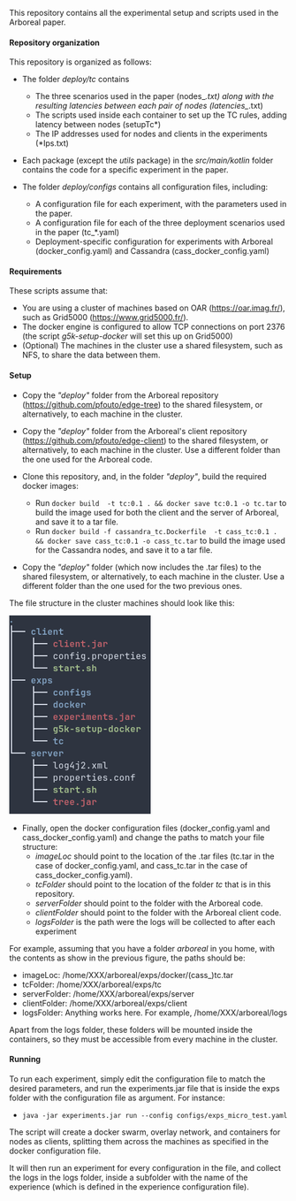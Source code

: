 This repository contains all the experimental setup and scripts
used in the Arboreal paper.

#### Repository organization
This repository is organized as follows:
- The folder *deploy/tc* contains
  - The three scenarios used in the paper (nodes_*.txt) along with the resulting latencies between
    each pair of nodes (latencies_*.txt)
  - The scripts used inside each container to set up the TC rules, adding latency between nodes (setupTc*)
  - The IP addresses used for nodes and clients in the experiments (*Ips.txt)

- Each package (except the *utils* package) in the *src/main/kotlin* folder contains the code for a specific experiment in the paper. 
- The folder *deploy/configs* contains all configuration files, including:
  - A configuration file for each experiment, with the parameters used in the paper.
  - A configuration file for each of the three deployment scenarios used in the paper (tc_*.yaml)
  - Deployment-specific configuration for experiments with Arboreal (docker_config.yaml) and Cassandra (cass_docker_config.yaml)

#### Requirements
These scripts assume that:
- You are using a cluster of machines based on OAR (https://oar.imag.fr/), such as Grid5000 (https://www.grid5000.fr/).
- The docker engine is configured to allow TCP connections on port 2376 (the script *g5k-setup-docker* will set this up on Grid5000)
- (Optional) The machines in the cluster use a shared filesystem, such as NFS, to share the data between them.

#### Setup
- Copy the *"deploy"* folder from the Arboreal repository (https://github.com/pfouto/edge-tree) to the shared filesystem,
or alternatively, to each machine in the cluster.
- Copy the *"deploy"* folder from the Arboreal's client repository (https://github.com/pfouto/edge-client) to the shared filesystem,
or alternatively, to each machine in the cluster. Use a different folder than the one used for the Arboreal code.
- Clone this repository, and, in the folder *"deploy"*, build the required docker images:
  - Run `docker build  -t tc:0.1 . && docker save tc:0.1 -o tc.tar` to build the image used for both the client and the server of Arboreal, and save it to a tar file.
  - Run `docker build -f cassandra_tc.Dockerfile  -t cass_tc:0.1 . && docker save cass_tc:0.1 -o cass_tc.tar` to build the image used for the Cassandra nodes, and save it to a tar file.

- Copy the *"deploy"* folder (which now includes the .tar files) to the shared filesystem,
or alternatively, to each machine in the cluster. Use a different folder than the one used for the two previous ones.

The file structure in the cluster machines should look like this:

![File Structure](files.png "Title")

- Finally, open the docker configuration files (docker_config.yaml and cass_docker_config.yaml) and change the paths to match your file structure:
  - *imageLoc* should point to the location of the .tar files (tc.tar in the case of docker_config.yaml, and cass_tc.tar in the case of cass_docker_config.yaml).
  - *tcFolder* should point to the location of the folder *tc* that is in this repository.
  - *serverFolder* should point to the folder with the Arboreal code.
  - *clientFolder* should point to the folder with the Arboreal client code.
  - *logsFolder* is the path were the logs will be collected to after each experiment

For example, assuming that you have a folder *arboreal* in you home, with the contents as show in the previous figure, the paths should be:
  - imageLoc: /home/XXX/arboreal/exps/docker/(cass_)tc.tar
  - tcFolder: /home/XXX/arboreal/exps/tc
  - serverFolder: /home/XXX/arboreal/exps/server
  - clientFolder: /home/XXX/arboreal/exps/client
  - logsFolder: Anything works here. For example, /home/XXX/arboreal/logs

Apart from the logs folder, these folders will be mounted inside the containers, so they must be accessible from every machine in the cluster.

#### Running
To run each experiment, simply edit the configuration file to match the desired parameters, and run the experiments.jar file that is inside the exps folder with the configuration file as argument. For instance:
- `java -jar experiments.jar run --config configs/exps_micro_test.yaml`

The script will create a docker swarm, overlay network, and containers for nodes as clients, splitting them across the machines as specified in the docker configuration file.

It will then run an experiment for every configuration in the file, and collect the logs in the logs folder, inside a subfolder with the name of the experience (which is defined in the experience configuration file).
